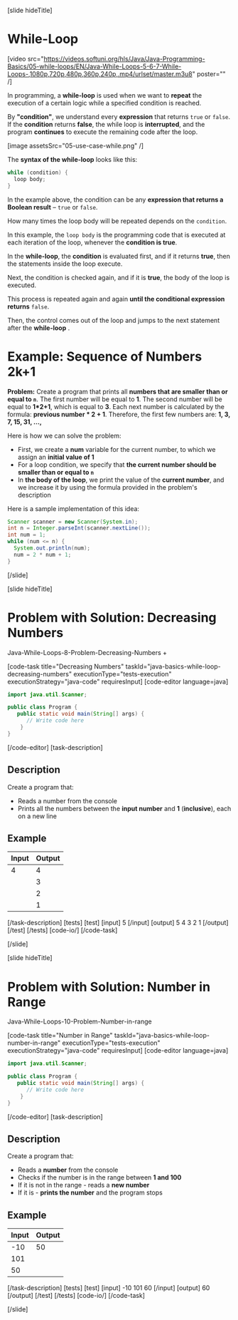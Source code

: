 [slide hideTitle]
# While-Loop

[video src="https://videos.softuni.org/hls/Java/Java-Programming-Basics/05-while-loops/EN/Java-While-Loops-5-6-7-While-Loops-,1080p,720p,480p,360p,240p,.mp4/urlset/master.m3u8" poster="" /]

In programming, a **while-loop** is used when we want to **repeat** the execution of a certain logic while a specified condition is reached. 

By **"condition"**, we understand every **expression** that returns `true` or `false`. If the **condition** returns **false**, the while loop is **interrupted**, and the program **continues** to execute the remaining code after the loop. 

[image assetsSrc="05-use-case-while.png" /]

The **syntax of the while-loop** looks like this:
```java
while (condition) {
  loop body;
}
```

In the example above, the condition can be any **expression that returns a Boolean result** – `true` or `false`. 

How many times the loop body will be repeated depends on the `condition`. 

In this example, the `loop body` is the programming code that is executed at each iteration of the loop, whenever the **condition is true**.

In the **while-loop**, the **condition** is evaluated first, and if it returns **true**, then the statements inside the loop execute.  

Next, the condition is checked again, and if it is **true**, the body of the loop is executed. 

This process is repeated again and again **until the conditional expression returns** `false`. 

Then, the control comes out of the loop and jumps to the next statement after the **while-loop** .


# Example: Sequence of Numbers 2k+1
**Problem:** Create a program that prints all **numbers that are smaller than or equal to `n`**. The first number will be equal to **1**. The second number will be equal to **1*2+1**, which is equal to **3**. Each next number is calculated by the formula: **previous number * 2 + 1**.
Therefore, the first few numbers are: **1, 3, 7, 15, 31, …,** 

Here is how we can solve the problem:
- First, we create a **num** variable for the current number, to which we assign an **initial value of 1**
- For a loop condition, we specify that **the current number should be smaller than or equal to `n`**
- In **the body of the loop**, we print the value of the **current number**, and we increase it by using the formula provided in the problem's description

Here is a sample implementation of this idea:
```java live
Scanner scanner = new Scanner(System.in);
int n = Integer.parseInt(scanner.nextLine());
int num = 1;
while (num <= n) {
  System.out.println(num);
  num = 2 * num + 1;
}
```
[/slide]

[slide hideTitle]
# Problem with Solution: Decreasing Numbers

Java-While-Loops-8-Problem-Decreasing-Numbers + 

[code-task title="Decreasing Numbers" taskId="java-basics-while-loop-decreasing-numbers" executionType="tests-execution" executionStrategy="java-code" requiresInput]
[code-editor language=java]
```java
import java.util.Scanner;

public class Program {
   public static void main(String[] args) {
      // Write code here
    }
}
```
[/code-editor]
[task-description]
## Description
Create a program that:

* Reads a number from the console
* Prints all the numbers between the **input number** and **1** (**inclusive**), each on a new line
## Example

| **Input** | **Output** |
| ---- | ---- |
| 4 | 4 |
|| 3 |
|| 2 |
|| 1 |

[/task-description]
[tests]
[test]
[input]
5
[/input]
[output]
5
4
3
2
1
[/output]
[/test]
[/tests]
[code-io/]
[/code-task]

[/slide]


[slide hideTitle]
# Problem with Solution: Number in Range

Java-While-Loops-10-Problem-Number-in-range

[code-task title="Number in Range" taskId="java-basics-while-loop-number-in-range" executionType="tests-execution" executionStrategy="java-code" requiresInput]
[code-editor language=java]
```java
import java.util.Scanner;

public class Program {
   public static void main(String[] args) {
      // Write code here
    }
}
```
[/code-editor]
[task-description]
## Description
Create a program that:

* Reads a **number** from the console
* Checks if the number is in the range between **1 and 100**
* If it is not in the range - reads a **new number**
* If it is - **prints the number** and the program stops

## Example

| **Input** | **Output** |
| ---- | ---- |
| -10 | 50 |
| 101 |
| 50 |

[/task-description]
[tests]
[test]
[input]
-10
101
60
[/input]
[output]
60
[/output]
[/test]
[/tests]
[code-io/]
[/code-task]

[/slide]

